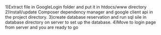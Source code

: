 1)Extract file in GoogleLogin folder and put it in htdocs/www directory 
2)Install/update Composer dependency manager and google client api in the project directory.
3)create database reservation and run sql sile in database directory on server to set up the database.
4)Move to login page from server and you are ready to go
